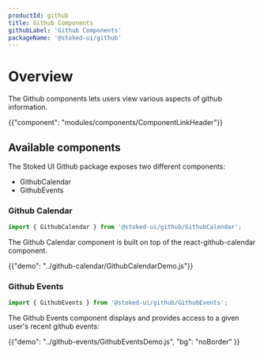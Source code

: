 ```yaml
---
productId: github
title: Github Components
githubLabel: 'Github Components'
packageName: '@stoked-ui/github'
---
```


# Overview

<p class="description">The Github components lets users view various aspects of github information.</p>

{{"component": "modules/components/ComponentLinkHeader"}}

## Available components

The Stoked UI Github package exposes two different components:

 - GithubCalendar
 - GithubEvents

### Github Calendar

```jsx
import { GithubCalendar } from '@stoked-ui/github/GithubCalendar';
```

The Github Calendar component is built on top of the react-github-calendar component.

{{"demo": "../github-calendar/GithubCalendarDemo.js"}}

### Github Events

```jsx
import { GithubEvents } from '@stoked-ui/github/GithubEvents';
```

The Github Events component displays and provides access to a given user's recent github events:


{{"demo": "../github-events/GithubEventsDemo.js", "bg": "noBorder" }}